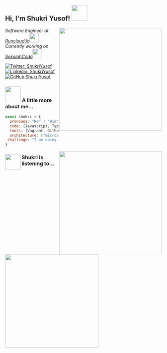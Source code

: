 <h2> Hi, I'm Shukri Yusof! <img src="https://media.giphy.com/media/mGcNjsfWAjY5AEZNw6/giphy.gif" width="50"></h2>
<img align='right' src="https://github-readme-stats.vercel.app/api?username=shukriYusof&show_icons=true" width="330">
<p><em>Software Engineer at <a href="https://www.runcloud.io">Runcloud.Io</a><img src="https://media.giphy.com/media/fYSnHlufseco8Fh93Z/giphy.gif" width="30"></br>Currently working on <a href="https://www.sekolahcode.com">SekolahCode</a><img src="https://media.giphy.com/media/WUlplcMpOCEmTGBtBW/giphy.gif" width="30"> 
</em></p>

[![Twitter: ShukriYusof](https://img.shields.io/twitter/follow/shukyusof?style=social)](https://twitter.com/shukyusof)
[![Linkedin: ShukriYusof](https://img.shields.io/badge/-shukriyusof-blue?style=flat-square&logo=Linkedin&logoColor=white&link=https://www.linkedin.com/in/shukri-yusof/)](https://www.linkedin.com/in/shukri-yusof/)
[![GitHub ShukriYusof](https://img.shields.io/github/followers/shukriYusof?label=follow&style=social)](https://github.com/Thaiane)


### <img src="https://media.giphy.com/media/VgCDAzcKvsR6OM0uWg/giphy.gif" width="50"> A little more about me... 

```javascript
const shukri = {
  pronouns: "He" | "Him",
  code: [Javascript, Typescript, HTML, CSS, PHP, Python, Golang, Lua],
  tools: [Vagrant, Github, VSCode, Bitbucket, Tailwind],
  architecture: ["microservices","design system pattern"],
 challenge: "I am doing the #100DaysOfCode challenge focused on vue and php"
}
```

<img align="right" src="https://github-readme-stats.vercel.app/api/wakatime?username=shukriyusof" width="330">


### <img align="left" src="https://media.giphy.com/media/lqSDx8SI1916ysr4eq/source.gif" width="50"> Shukri is listening to...
<img align="left" src="https://spotify-recently-played-readme.vercel.app/api?user=oywk98ac6k3if4yl71ikwjilq&count=1" width="300"> 


